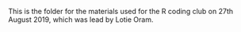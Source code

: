 This is the folder for the materials used for the R coding club on 27th August 2019, which was lead by Lotie Oram.
